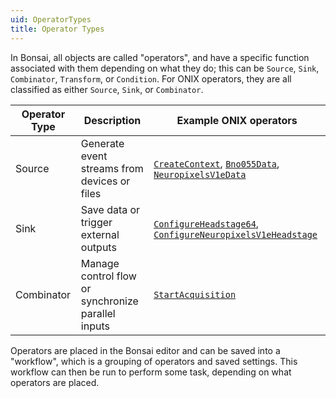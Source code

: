 ```yaml
---
uid: OperatorTypes
title: Operator Types
---
```


In Bonsai, all objects are called "operators", and have a specific function associated with them depending on what they do; this can be `Source`, `Sink`, `Combinator`, `Transform`, or `Condition`. For ONIX operators, they are all classified as either `Source`, `Sink`, or `Combinator`. 

| Operator Type | Description | Example ONIX operators |
| --------- | ----------- | ------------------ |
| Source    | Generate event streams from devices or files | [`CreateContext`](xref:OpenEphys.Onix1.CreateContext), [`Bno055Data`](xref:OpenEphys.Onix1.Bno055Data), [`NeuropixelsV1eData`](xref:OpenEphys.Onix1.NeuropixelsV1eData) |
| Sink      | Save data or trigger external outputs | [`ConfigureHeadstage64`](xref:OpenEphys.Onix1.ConfigureHeadstage64), [`ConfigureNeuropixelsV1eHeadstage`](xref:OpenEphys.Onix1.ConfigureNeuropixelsV1eHeadstage) |
| Combinator | Manage control flow or synchronize parallel inputs | [`StartAcquisition`](xref:OpenEphys.Onix1.StartAcquisition) |

Operators are placed in the Bonsai editor and can be saved into a "workflow", which is a grouping of operators and saved settings. This workflow can then be run to perform some task, depending on what operators are placed.
